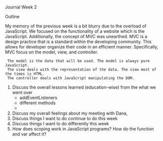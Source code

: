 Journal Week 2 

 Outline
 
 My memory of the previous week is a bit blurry due to the overload of JavaScript. We focused on the functionality of a website which is the JavaScript. Additionally, the concept of MVC was unearthed. MVC is a design practice that is a standard within the developing community. This allows for developer organize their code in an efficient manner. Specifically, MVC focus on the model, view, and controller.
 
     The model is the data that will be used. The model is always pure JavaScript. 
     The view deals with the representation of the data. The view most of the times is HTML.
     The controller deals with JavaScript manipulating the DOM.
     
 
  1. Discuss the overall lessons learned (education-wise) from the what we went over
       - addEventListeners 
       - different methods
       - 
  2. Discuss my overall feelings about my meeting with Dana, 
  3. Discuss things I want to do continue to do this week
  4. Discuss things I want to do differently this week
  5. How does scoping work in JavaScript programs? How do the function and var affect it?
